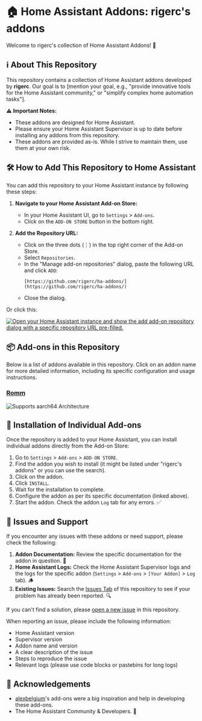 # 🏠 Home Assistant Addons: rigerc's addons

Welcome to rigerc's collection of Home Assistant Addons! 🌟

## ℹ️ About This Repository

This repository contains a collection of Home Assistant addons developed by **rigerc**. Our goal is to [mention your goal, e.g., "provide innovative tools for the Home Assistant community," or "simplify complex home automation tasks"].

**⚠️ Important Notes:**
* These addons are designed for Home Assistant.
* Please ensure your Home Assistant Supervisor is up to date before installing any addons from this repository.
* These addons are provided as-is. While I strive to maintain them, use them at your own risk.

## 🛠️ How to Add This Repository to Home Assistant

You can add this repository to your Home Assistant instance by following these steps:

1.  **Navigate to your Home Assistant Add-on Store:**
    * In your Home Assistant UI, go to `Settings` > `Add-ons`.
    * Click on the `ADD-ON STORE` button in the bottom right.

2.  **Add the Repository URL:**
    * Click on the three dots (⋮) in the top right corner of the Add-on Store.
    * Select `Repositories`.
    * In the "Manage add-on repositories" dialog, paste the following URL and click `ADD`:
        ```
        [https://github.com/rigerc/ha-addons/](https://github.com/rigerc/ha-addons/)
        ```
    * Close the dialog.

Or click this:

[![Open your Home Assistant instance and show the add add-on repository dialog with a specific repository URL pre-filled.](https://my.home-assistant.io/badges/supervisor_add_addon_repository.svg)](https://my.home-assistant.io/redirect/supervisor_add_addon_repository/?repository_url=https%3A%2F%2Fgithub.com%2Frigerc%2Fha-addons)

## 📦 Add-ons in this Repository

Below is a list of addons available in this repository. Click on an addon name for more detailed information, including its specific configuration and usage instructions.

### [Romm](./romm)

![Supports aarch64 Architecture][aarch64-shield]

## 🚀 Installation of Individual Add-ons

Once the repository is added to your Home Assistant, you can install individual addons directly from the Add-on Store:

1.  Go to `Settings` > `Add-ons` > `ADD-ON STORE`.
2.  Find the addon you wish to install (it might be listed under "rigerc's addons" or you can use the search).
3.  Click on the addon.
4.  Click `INSTALL`.
5.  Wait for the installation to complete.
6.  Configure the addon as per its specific documentation (linked above).
7.  Start the addon. Check the addon `Log` tab for any errors. ✅

## 🐛 Issues and Support

If you encounter any issues with these addons or need support, please check the following:

1.  **Addon Documentation:** Review the specific documentation for the addon in question. 📄
2.  **Home Assistant Logs:** Check the Home Assistant Supervisor logs and the logs for the specific addon (`Settings` > `Add-ons` > `[Your Addon]` > `Log` tab). 🪵
3.  **Existing Issues:** Search the [Issues Tab](https://github.com/rigerc/ha-addons/issues) of this repository to see if your problem has already been reported. 🔍

If you can't find a solution, please [open a new issue](https://github.com/rigerc/ha-addons/issues/new/choose) in this repository.

When reporting an issue, please include the following information:
* Home Assistant version
* Supervisor version
* Addon name and version
* A clear description of the issue
* Steps to reproduce the issue
* Relevant logs (please use code blocks or pastebins for long logs)

## 🙏 Acknowledgements

* [alexbelgium](https://github.com/alexbelgium/hassio-addons)'s add-ons were a big inspiration and help in developing these add-ons.
* The Home Assistant Community & Developers. 💙

[aarch64-shield]: https://img.shields.io/badge/aarch64-yes-green.svg
[amd64-shield]: https://img.shields.io/badge/amd64-yes-green.svg
[armhf-shield]: https://img.shields.io/badge/armhf-yes-green.svg
[armv7-shield]: https://img.shields.io/badge/armv7-yes-green.svg
[i386-shield]: https://img.shields.io/badge/i386-yes-green.svg
